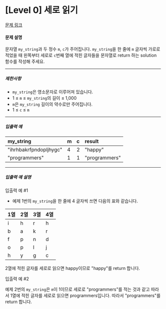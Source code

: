 # [Level 0] 세로 읽기

[문제 링크](https://school.programmers.co.kr/learn/courses/30/lessons/181904)

#### 문제 설명

문자열 ```my_string```과 두 정수 ```m```, ```c```가 주어집니다. ```my_string```을 한 줄에 ```m``` 글자씩 가로로 적었을 때 왼쪽부터 세로로 ```c```번째 열에 적힌 글자들을 문자열로 return 하는 solution 함수를 작성해 주세요.

---

##### 제한사항

- ```my_string```은 영소문자로 이루어져 있습니다.
- 1 ≤ ```m``` ≤ ```my_string```의 길이 ≤ 1,000
- ```m```은 ```my_string``` 길이의 약수로만 주어집니다.
- 1 ≤ ```c``` ≤ ```m```

---

##### 입출력 예

|my_string|m|c|result|
|:---|:---|:---|:---|
|"ihrhbakrfpndopljhygc"|4|2|"happy"|
|"programmers"|1|1|"programmers"|

---

##### 입출력 예 설명

입출력 예 #1

- 예제 1번의 ```my_string```을 한 줄에 4 글자씩 쓰면 다음의 표와 같습니다.

|1열|2열|3열|4열|
|:---|:---|:---|:---|
|i|h|r|h|
|b|a|k|r|
|f|p|n|d|
|o|p|l|j|
|h|y|g|c|

2열에 적힌 글자를 세로로 읽으면 happy이므로 "happy"를 return 합니다.

입출력 예 #2

예제 2번의 ```my_string```은 ```m```이 1이므로 세로로 "programmers"를 적는 것과 같고 따라서 1열에 적힌 글자를 세로로 읽으면 programmers입니다. 따라서 "programmers"를 return 합니다.
